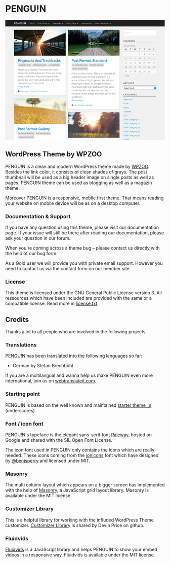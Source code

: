 # PENGU!N
![Screenshot of the WordPress Theme PENGU!N](screenshot.png)

## WordPress Theme by WPZOO
PENGU!N is a clean and modern WordPress theme made by [WPZOO](http://wpzoo.ch/). Besides the link color, it consists of clean shades of grays. The post thumbnail will be used as a big header image on single posts as well as pages. PENGU!N theme can be used as blogging as well as a magazin theme.

Moreover PENGU!N is a responsive, mobile first theme. That means reading your website on mobile device will be as on a desktop computer.

### Documentation & Support
If you have any question using this theme, please visit our documentation page. If your issue will still be there after reading our documentation, please ask your question in our forum.

When you're coming across a theme bug – please contact us directly with the help of our bug form.

As a Gold user we will provide you with private email support. However you need to contact us via the contact form on our member site.

### License
This theme is licensed under the GNU General Public License version 3. All ressources which have been included are provided with the same or a compatible license. Read more in [license.txt](/license.txt).

## Credits
Thanks a lot to all people who are involved in the following projects.

### Translations
PENGU!N has been translated into the following languages so far:
- German by Stefan Brechbühl

If you are a multilangual and wanna help us make PENGU!N even more international, join us on [webtranslateit.com](https://webtranslateit.com/en/projects/9863-PENGU-N).

### Starting point
PENGU!N is based on the well known and maintained [starter theme _s](https://github.com/Automattic/_s) (underscores).

### Font / icon font
PENGU!N's typeface is the elegant sans-serif font [Raleway](http://www.google.com/fonts/specimen/Raleway), hosted on Google and shared with the SIL Open Font License.

The icon font used in PENGU!N only contains the icons which are really needed. These icons coming from the [ionicons](http://ionicons.com/) font which have designed by [@benjsperry](https://twitter.com/benjsperry) and licensed under MIT.

### Masonry
The multi column layout which appears on a bigger screen has implemented with the help of [Masonry](http://masonry.desandro.com/), a JavaScript grid layout library. Masonry is available under the MIT license.

### Customizer Library
This is a helpful library for working with the influded WordPress Theme customizer. [Customizer Library](https://github.com/devinsays/customizer-library) is shared by Devin Price on github.

### Fluidvids
[Fluidvids](https://github.com/toddmotto/fluidvids) is a JavaScript library and helps PENGU!N to show your embed videos in a responsive way. Fluidvids is available under the MIT license.
